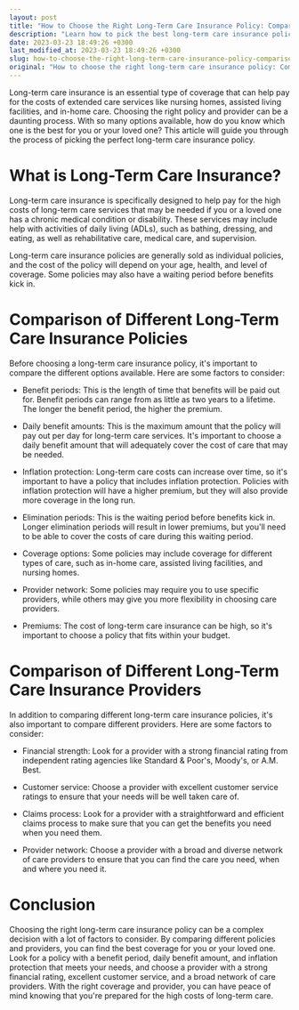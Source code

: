 ```yaml
---
layout: post
title: "How to Choose the Right Long-Term Care Insurance Policy: Comparison of Different Policies and Providers"
description: "Learn how to pick the best long-term care insurance policy by comparing different policies and providers. Read on to find out how to choose the perfect plan for you or your loved one."
date: 2023-03-23 18:49:26 +0300
last_modified_at: 2023-03-23 18:49:26 +0300
slug: how-to-choose-the-right-long-term-care-insurance-policy-comparison-of-different-policies-and-providers
original: "How to choose the right long-term care insurance policy: Comparison of different policies and providers."
---
```

Long-term care insurance is an essential type of coverage that can help pay for the costs of extended care services like nursing homes, assisted living facilities, and in-home care. Choosing the right policy and provider can be a daunting process. With so many options available, how do you know which one is the best for you or your loved one? This article will guide you through the process of picking the perfect long-term care insurance policy.

# What is Long-Term Care Insurance?

Long-term care insurance is specifically designed to help pay for the high costs of long-term care services that may be needed if you or a loved one has a chronic medical condition or disability. These services may include help with activities of daily living (ADLs), such as bathing, dressing, and eating, as well as rehabilitative care, medical care, and supervision.

Long-term care insurance policies are generally sold as individual policies, and the cost of the policy will depend on your age, health, and level of coverage. Some policies may also have a waiting period before benefits kick in.

# Comparison of Different Long-Term Care Insurance Policies

Before choosing a long-term care insurance policy, it's important to compare the different options available. Here are some factors to consider:

- Benefit periods: This is the length of time that benefits will be paid out for. Benefit periods can range from as little as two years to a lifetime. The longer the benefit period, the higher the premium.

- Daily benefit amounts: This is the maximum amount that the policy will pay out per day for long-term care services. It's important to choose a daily benefit amount that will adequately cover the cost of care that may be needed.

- Inflation protection: Long-term care costs can increase over time, so it's important to have a policy that includes inflation protection. Policies with inflation protection will have a higher premium, but they will also provide more coverage in the long run.

- Elimination periods: This is the waiting period before benefits kick in. Longer elimination periods will result in lower premiums, but you'll need to be able to cover the costs of care during this waiting period.

- Coverage options: Some policies may include coverage for different types of care, such as in-home care, assisted living facilities, and nursing homes.

- Provider network: Some policies may require you to use specific providers, while others may give you more flexibility in choosing care providers.

- Premiums: The cost of long-term care insurance can be high, so it's important to choose a policy that fits within your budget.

# Comparison of Different Long-Term Care Insurance Providers

In addition to comparing different long-term care insurance policies, it's also important to compare different providers. Here are some factors to consider:

- Financial strength: Look for a provider with a strong financial rating from independent rating agencies like Standard & Poor's, Moody's, or A.M. Best.

- Customer service: Choose a provider with excellent customer service ratings to ensure that your needs will be well taken care of.

- Claims process: Look for a provider with a straightforward and efficient claims process to make sure that you can get the benefits you need when you need them.

- Provider network: Choose a provider with a broad and diverse network of care providers to ensure that you can find the care you need, when and where you need it.

# Conclusion

Choosing the right long-term care insurance policy can be a complex decision with a lot of factors to consider. By comparing different policies and providers, you can find the best coverage for you or your loved one. Look for a policy with a benefit period, daily benefit amount, and inflation protection that meets your needs, and choose a provider with a strong financial rating, excellent customer service, and a broad network of care providers. With the right coverage and provider, you can have peace of mind knowing that you're prepared for the high costs of long-term care.